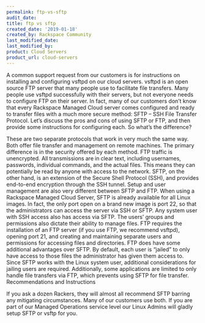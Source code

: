 ```yaml
---
permalink: ftp-vs-sftp
audit_date:
title: ftp vs sftp
created_date: '2019-01-18'
created_by: Rackspace Community
last_modified_date: 
last_modified_by: 
product: Cloud Servers
product_url: cloud-servers
---
```


A common support request from our customers is for instructions on installing and configuring vsftpd on our cloud servers. vsftpd is an open source FTP server that many people use to facilitate file transfers. Many people use vsftpd successfully with their servers, but not everyone needs to configure FTP on their server. In fact, many of our customers don’t know that every Rackspace Managed Cloud server comes configured and ready to transfer files with a much more secure method: SFTP – SSH File Transfer Protocol. Let’s discuss the pros and cons of using SFTP or FTP, and then provide some instructions for configuring each.
So what’s the difference? 

These are two separate protocols that work in very much the same way. Both offer file transfer and management on remote machines.  The primary difference is in the security offered by each method. FTP traffic is unencrypted. All transmissions are in clear text, including usernames, passwords, individual commands, and the actual files. This means they can potentially be read by anyone with access to the network. SFTP, on the other hand, is an extension of the Secure Shell Protocol (SSH), and provides end-to-end encryption through the SSH tunnel.
Setup and user management are also very different between SFTP and FTP. When using a Rackspace Managed Cloud Server, SFTP is already available for all Linux images. In fact, the only port open on a brand new image is port 22, so that the administrators can access the server via SSH or SFTP. Any system user with SSH access also has access via SFTP. The users’ groups and permissions also dictate their ability to manage files. FTP requires the installation of an FTP server (if you use FTP, we recommend vsftpd), opening port 21, and creating and maintaining separate users and permissions for accessing files and directories. 
FTP does have some additional advantages over SFTP. By default, each user is “jailed” to only have access to those files the administrator has given them access to. Since SFTP works with the Linux system user, additional considerations for jailing users are required. Additionally, some applications are limited to only handle file transfers via FTP, which prevents using SFTP for file transfer.
Recommendations and Instructions

If you ask a dozen Rackers, they will almost all recommend SFTP barring any mitigating circumstances. Many of our customers use both. If you are part of our Managed Operations service level our Linux Admins will gladly setup SFTP or vsftp for you.
